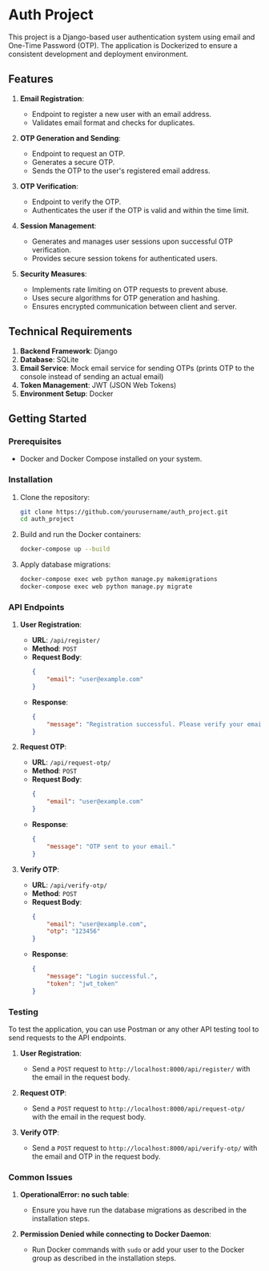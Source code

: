 # Auth Project

This project is a Django-based user authentication system using email and One-Time Password (OTP). The application is Dockerized to ensure a consistent development and deployment environment.

## Features

1. **Email Registration**:
   - Endpoint to register a new user with an email address.
   - Validates email format and checks for duplicates.

2. **OTP Generation and Sending**:
   - Endpoint to request an OTP.
   - Generates a secure OTP.
   - Sends the OTP to the user's registered email address.

3. **OTP Verification**:
   - Endpoint to verify the OTP.
   - Authenticates the user if the OTP is valid and within the time limit.

4. **Session Management**:
   - Generates and manages user sessions upon successful OTP verification.
   - Provides secure session tokens for authenticated users.

5. **Security Measures**:
   - Implements rate limiting on OTP requests to prevent abuse.
   - Uses secure algorithms for OTP generation and hashing.
   - Ensures encrypted communication between client and server.

## Technical Requirements

1. **Backend Framework**: Django
2. **Database**: SQLite
3. **Email Service**: Mock email service for sending OTPs (prints OTP to the console instead of sending an actual email)
4. **Token Management**: JWT (JSON Web Tokens)
5. **Environment Setup**: Docker

## Getting Started

### Prerequisites

- Docker and Docker Compose installed on your system.

### Installation

1. Clone the repository:

    ```bash
    git clone https://github.com/yourusername/auth_project.git
    cd auth_project
    ```

2. Build and run the Docker containers:

    ```bash
    docker-compose up --build
    ```

3. Apply database migrations:

    ```bash
    docker-compose exec web python manage.py makemigrations
    docker-compose exec web python manage.py migrate
    ```

### API Endpoints

1. **User Registration**:

    - **URL**: `/api/register/`
    - **Method**: `POST`
    - **Request Body**:
      ```json
      {
          "email": "user@example.com"
      }
      ```
    - **Response**:
      ```json
      {
          "message": "Registration successful. Please verify your email."
      }
      ```

2. **Request OTP**:

    - **URL**: `/api/request-otp/`
    - **Method**: `POST`
    - **Request Body**:
      ```json
      {
          "email": "user@example.com"
      }
      ```
    - **Response**:
      ```json
      {
          "message": "OTP sent to your email."
      }
      ```

3. **Verify OTP**:

    - **URL**: `/api/verify-otp/`
    - **Method**: `POST`
    - **Request Body**:
      ```json
      {
          "email": "user@example.com",
          "otp": "123456"
      }
      ```
    - **Response**:
      ```json
      {
          "message": "Login successful.",
          "token": "jwt_token"
      }
      ```

### Testing

To test the application, you can use Postman or any other API testing tool to send requests to the API endpoints.

1. **User Registration**:
    - Send a `POST` request to `http://localhost:8000/api/register/` with the email in the request body.

2. **Request OTP**:
    - Send a `POST` request to `http://localhost:8000/api/request-otp/` with the email in the request body.

3. **Verify OTP**:
    - Send a `POST` request to `http://localhost:8000/api/verify-otp/` with the email and OTP in the request body.

### Common Issues

1. **OperationalError: no such table**:
    - Ensure you have run the database migrations as described in the installation steps.

2. **Permission Denied while connecting to Docker Daemon**:
    - Run Docker commands with `sudo` or add your user to the Docker group as described in the installation steps.

